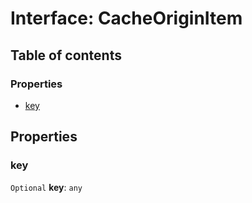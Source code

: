 # Interface: CacheOriginItem

## Table of contents

### Properties

* [key](/en/auto-docs/utils/interfaces/CacheOriginItem.md#key)

## Properties

### key

`Optional` **key**: `any`
